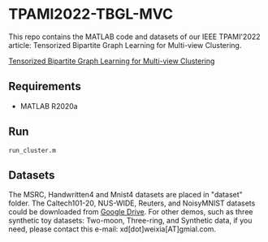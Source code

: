 # TPAMI2022-TBGL-MVC

This repo contains the MATLAB code and datasets of our IEEE TPAMI'2022 article: Tensorized Bipartite Graph Learning for Multi-view Clustering.

[Tensorized Bipartite Graph Learning for Multi-view Clustering](https://ieeexplore.ieee.org/document/9813586)

## Requirements
- MATLAB R2020a

## Run
```
run_cluster.m
```

## Datasets
The MSRC, Handwritten4 and Mnist4 datasets are placed in "dataset" folder. The Caltech101-20, NUS-WIDE, Reuters, and NoisyMNIST datasets could be downloaded from [Google Drive](https://drive.google.com/drive/folders/1xsqkzWcZ189fBtp6jGXFucUbiELDNcTY?usp=sharing). For other demos, such as three synthetic toy datasets: Two-moon, Three-ring, and Synthetic data, if you need, please contact this e-mail: xd[dot]weixia[AT]gmial.com.
